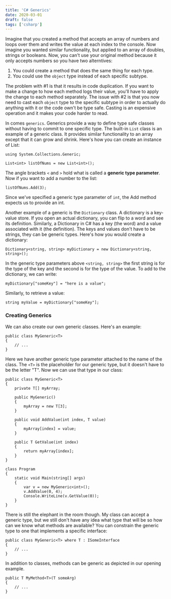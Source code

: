```yaml
---
title: 'C# Generics'
date: 2020-03-01
draft: false
tags: ['csharp']
---
```


Imagine that you created a method that accepts an array of numbers and loops over them and writes the value at each index to the console. Now imagine you wanted similar functionality, but applied to an array of doubles, strings or booleans. Now, you can't use your original method because it only accepts numbers so you have two alterntives:

1. You could create a method that does the same thing for each type.
2. You could use the `object` type instead of each specific subtype.

The problem with #1 is that it results in code duplication. If you want to make a change to how each method logs their value, you'll have to apply the change to each method separately. The issue with #2 is that you now need to cast each `object` type to the specific subtype in order to actually do anything with it or the code own't be type safe. Casting is an expensive operation and it makes your code harder to read.

In comes `generics`. Generics provide a way to define type safe classes without having to commit to one specific type. The built-in `List` class is an example of a generic class. It provides similar functionality to an array except that it can grow and shrink. Here's how you can create an instance of List:

```
using System.Collections.Generic;

List<int> listOfNums = new List<int>();
```

The angle brackets `<` and `>` hold what is called a **generic type parameter**. Now if you want to add a number to the list:

```
listOfNums.Add(3);
```

Since we've specified a generic type parameter of `int`, the Add method expects us to provide an int.

Another example of a generic is the `Dictionary` class. A dictionary is a key-value store. If you open an actual dictionary, you can flip to a word and see its definition. Similarly, a Dictionary in C# has a key (the word) and a value associated with it (the definition). The keys and values don't have to be strings, they can be generic types. Here's how you would create a dictionary:

```
Dictionary<string, string> myDictionary = new Dictionary<string, string>();
```

In the generic type parameters above `<string, string>` the first string is for the type of the key and the second is for the type of the value. To add to the dictionary, we can write:

```
myDictionary["someKey"] = "here is a value";
```

Similarly, to retrieve a value:

```
string myValue = myDictionary["someKey"];
```

### Creating Generics

We can also create our own generic classes. Here's an example:

```
public class MyGeneric<T>
{
    // ...
}
```

Here we have another generic type parameter attached to the name of the class. The `<T>` is the placeholder for our generic type, but it doesn't have to be the letter "T". Now we can use that type in our class:

```
public class MyGeneric<T>
{
    private T[] myArray;

    public MyGeneric()
    {
        myArray = new T[3];
    }

    public void AddValue(int index, T value)
    {
        myArray[index] = value;
    }

    public T GetValue(int index)
    {
        return myArray[index];
    }
}

class Program
{
    static void Main(string[] args)
    {
        var v = new MyGeneric<int>();
        v.AddValue(0, 4);
        Console.WriteLine(v.GetValue(0));
    }
}
```

There is still the elephant in the room though. My class can accept a generic type, but we still don't have any idea what type that will be so how can we know what methods are available? You can constrain the generic type to one that implements a specific interface:

```
public class MyGeneric<T> where T : ISomeInterface
{
    // ...
}
```

In addition to classes, methods can be generic as depicted in our opening example.

```
public T MyMethod<T>(T someArg)
{
    // ...
}
```

